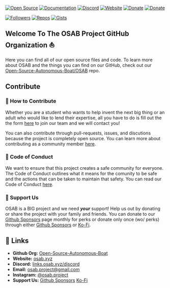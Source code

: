 [![Open Source](https://badgen.net/badge/icon/Open%20Source?icon=git&label=)](https://github.com/Open-Source-Autonomous-Boat)
[![Documentation](https://badgen.net/badge/icon/Documentation?icon=github&label)](https://docs.osab.xyz/)
[![Discord](https://badgen.net/discord/online-members/C5H9EE7Rp3?icon=discord&label=)](https://links.osab.xyz/discord)
[![Website](https://img.shields.io/website?down_message=Offline&label=Website&up_message=Online&url=https%3A%2F%2Fosab.xyz%2F)](https://osab.xyz/)
[![Donate](https://badgen.net/badge/Donate/GitHub%20Sponsors/red)](https://github.com/sponsors/Open-Source-Autonomous-Boat)
[![Donate](https://badgen.net/badge/Donate/Ko-Fi/red)](https://ko-fi.com/osabproject)

<!--[![Members](https://img.shields.io/badge/dynamic/json?label=Members&query=%24.length&url=https%3A%2F%2Fraw.githubusercontent.com%2FOpen-Source-Autonomous-Boat%2FOSAB%2Fmain%2FStats%2FOrgMemberStats.json)](#)
[![Collaborators](https://img.shields.io/badge/dynamic/json?label=Collaborators&query=%24.collaborators&url=https%3A%2F%2Fraw.githubusercontent.com%2FOpen-Source-Autonomous-Boat%2FOSAB%2Fmain%2FStats%2FOrgStats.json)](#)-->
[![Followers](https://img.shields.io/badge/dynamic/json?label=Followers&query=%24.followers&url=https%3A%2F%2Fraw.githubusercontent.com%2FOpen-Source-Autonomous-Boat%2FOSAB%2Fmain%2FStats%2FOrgStats.json)](#)
[![Repos](https://img.shields.io/badge/dynamic/json?label=Repos&query=%24.public_repos&url=https%3A%2F%2Fraw.githubusercontent.com%2FOpen-Source-Autonomous-Boat%2FOSAB%2Fmain%2FStats%2FOrgStats.json)](#)
[![Gists](https://img.shields.io/badge/dynamic/json?label=Gists&query=%24.public_gists&url=https%3A%2F%2Fraw.githubusercontent.com%2FOpen-Source-Autonomous-Boat%2FOSAB%2Fmain%2FStats%2FOrgStats.json)](#)


## Welcome To The OSAB Project GitHub Organization :boat:

Here you can find all of our open source files and code. To learn more about OSAB and the things you can find on our GitHub, check out our [Open-Source-Autonomous-Boat/OSAB](https://github.com/Open-Source-Autonomous-Boat/OSAB) repo.

## Contribute

### :handshake: How to Contribute

Whether you are a student who wants to help invent the next big thing or an adult who would like to lend their expertise, all you have to do is fill out the the form [here](https://forms.gle/EkS2wYFC8MMmhP3C8) to join our team and we will contact you!

You can also contribute through pull-requests, issues, and discutions because the project is completely open source. You can learn more about contributing as a community member [here](https://github.com/Open-Source-Autonomous-Boat/.github/blob/main/CONTRIBUTING.md).

### :scroll: Code of Conduct

We want to ensure that this project creates a safe community for everyone. The Code of Conduct outlines what it means for the comunity to be safe and the actions that can be taken to maintain that safety. You can read our Code of Conduct [here](https://github.com/Open-Source-Autonomous-Boat/.github/blob/main/CODE_OF_CONDUCT.md).

### :gift_heart: Support Us
OSAB is a BIG project and we need ***your*** support! Help us out by donating or share the project with your family and friends.
You can donate to our [Github Sponsors](https://github.com/sponsors/Open-Source-Autonomous-Boat) page monthly for perks or donate only once (wo/ perks) through either [Github Sponsors](https://github.com/sponsors/Open-Source-Autonomous-Boat) or [Ko-Fi](https://ko-fi.com/osabproject).

## :link: Links
- **Github Org:** [Open-Source-Autonomous-Boat](https://github.com/Open-Source-Autonomous-Boat/)
- **Website:** [osab.xyz](https://osab.xyz/)
- **Discord:** [links.osab.xyz/discord](https://links.osab.xyz/discord)
- **Email:** [osab.project@gmail.com](mailto:osab.project@gmail.com)
- **Instagram:** [@osab.project](https://links.osab.xyz/instagram)
- **Support Us:** [Github Sponsors](https://github.com/sponsors/Open-Source-Autonomous-Boat) [Ko-Fi](https://ko-fi.com/osabproject)
